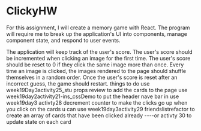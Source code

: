 # ClickyHW
For this assignment, I will create a memory game with React. The program will require me to break up the application's UI into components, manage component state, and respond to user events.

The application will keep track of the user's score. The user's score should be incremented when clicking an image for the first time. The user's score should be reset to 0 if they click the same image more than once.
Every time an image is clicked, the images rendered to the page should shuffle themselves in a random order.
Once the user's score is reset after an incorrect guess, the game should restart.
things to do use week19Day3activity25_stu props review to add the cards to the page
use week19day2activity21-ins_cssDemo to put the header nave bar in
use week19day3 activty28 decrement counter to make the clicks go up when you click on the cards
u can use week19day3activity29 friendslistrefactor to create an array of cards that have been clicked already ----or activty 30 to update state on each card 